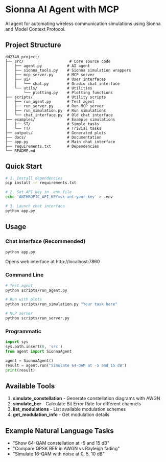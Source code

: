 # Sionna AI Agent with MCP

AI agent for automating wireless communication simulations using Sionna and Model Context Protocol.

## Project Structure

```
dd2340_project/
├── src/                    # Core source code
│   ├── agent.py           # AI agent
│   ├── sionna_tools.py    # Sionna simulation wrappers
│   ├── mcp_server.py      # MCP server
│   ├── ui/                # User interfaces
│   │   └── chat.py        # Gradio chat interface
│   └── utils/             # Utilities
│       └── plotting.py    # Plotting functions
├── scripts/               # Utility scripts
│   ├── run_agent.py       # Test agent
│   ├── run_server.py      # Run MCP server
│   ├── run_simulation.py  # Run simulations
│   └── chat_interface.py  # Old chat interface
├── examples/              # Example simulations
│   ├── ST/                # Simple tasks
│   └── TT/                # Trivial tasks
├── outputs/               # Generated plots
├── docs/                  # Documentation
├── app.py                 # Main chat interface
├── requirements.txt       # Dependencies
└── README.md
```

## Quick Start

```bash
# 1. Install dependencies
pip install -r requirements.txt

# 2. Set API key in .env file
echo 'ANTHROPIC_API_KEY=sk-ant-your-key' > .env

# 3. Launch chat interface
python app.py
```

## Usage

### Chat Interface (Recommended)
```bash
python app.py
```
Opens web interface at http://localhost:7860

### Command Line
```bash
# Test agent
python scripts/run_agent.py

# Run with plots
python scripts/run_simulation.py "Your task here"

# MCP server
python scripts/run_server.py
```

### Programmatic
```python
import sys
sys.path.insert(0, 'src')
from agent import SionnaAgent

agent = SionnaAgent()
result = agent.run("Simulate 64-QAM at -5 and 15 dB")
print(result)
```

## Available Tools

1. **simulate_constellation** - Generate constellation diagrams with AWGN
2. **simulate_ber** - Calculate Bit Error Rate for different channels
3. **list_modulations** - List available modulation schemes
4. **get_modulation_info** - Get modulation details

## Example Natural Language Tasks

- "Show 64-QAM constellation at -5 and 15 dB"
- "Compare QPSK BER in AWGN vs Rayleigh fading"
- "Simulate 16-QAM with noise at 0, 5, 10 dB"
